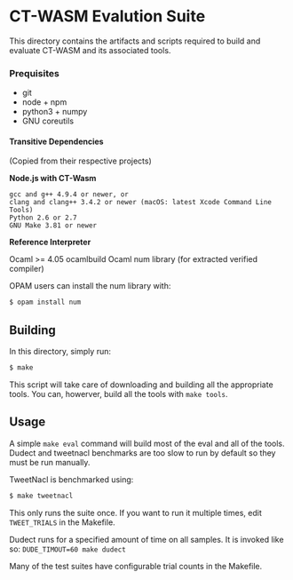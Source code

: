# CT-WASM Evalution Suite

This directory contains the artifacts and scripts required to build and evaluate CT-WASM and its associated tools.

### Prequisites

- git
- node + npm
- python3 + numpy
- GNU coreutils


#### Transitive Dependencies

(Copied from their respective projects)

**Node.js with CT-Wasm**

    gcc and g++ 4.9.4 or newer, or
    clang and clang++ 3.4.2 or newer (macOS: latest Xcode Command Line Tools)
    Python 2.6 or 2.7
    GNU Make 3.81 or newer

**Reference Interpreter**

Ocaml >= 4.05
ocamlbuild
Ocaml num library (for extracted verified compiler)

OPAM users can install the num library with:

```bash
$ opam install num
```


## Building

In this directory, simply run:

```bash
$ make
```

This script will take care of downloading and building all the appropriate tools. You can, howerver, build all the tools with `make tools`.


## Usage
A simple `make eval` command will build most of the eval and all of the tools.
Dudect and tweetnacl benchmarks are too slow to run by default so they must be run manually.

TweetNacl is benchmarked using:

```bash
$ make tweetnacl
```

This only runs the suite once. If you want to run it multiple times, edit `TWEET_TRIALS` in the Makefile.

Dudect runs for a specified amount of time on all samples. It is invoked like so:
`DUDE_TIMOUT=60 make dudect`

Many of the test suites have configurable trial counts in the Makefile.
